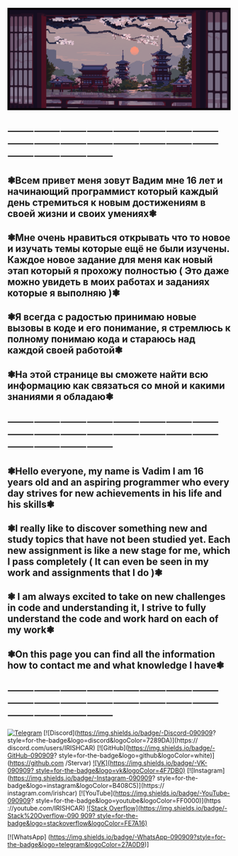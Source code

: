 ![Header](https://github.com/Stervar/Stervar/blob/main/assets/f53336607ee8c6478f25d2665d7d5c3b.gif) 

                                                    
##   ⸻⸻⸻⸻⸻⸻⸻⸻⸻⸻⸻⸻⸻⸻⸻⸻⸻⸻⸻⸻
## ❃Всем привет меня зовут Вадим мне 16 лет и начинающий программист который каждый день стремиться к новым достижениям в своей жизни и своих умениях❃

## ❃Мне очень нравиться открывать что то новое и изучать темы которые ещё не были изучены. Каждое новое задание для меня как новый этап который я прохожу полностью ( Это даже можно увидеть в моих работах и заданиях которые я выполняю )❃

## ❃Я всегда с радостью принимаю новые вызовы в коде и его понимание, я стремлюсь к полному понимаю кода и стараюсь над каждой своей работой❃

## ❃На этой странице вы сможете найти всю информацию как связаться со мной и какими знаниями я обладаю❃

## ⸻⸻⸻⸻⸻⸻⸻⸻⸻⸻⸻⸻⸻⸻⸻⸻⸻⸻⸻⸻

## ❃Hello everyone, my name is Vadim I am 16 years old and an aspiring programmer who every day strives for new achievements in his life and his skills❃

## ❃I really like to discover something new and study topics that have not been studied yet. Each new assignment is like a new stage for me, which I pass completely ( It can even be seen in my work and assignments that I do )❃ 

## ❃ I am always excited to take on new challenges in code and understanding it, I strive to fully understand the code and work hard on each of my work❃

## ❃On this page you can find all the information how to contact me and what knowledge I have❃
## ⸻⸻⸻⸻⸻⸻⸻⸻⸻⸻⸻⸻⸻⸻⸻⸻⸻⸻⸻⸻


[![Telegram](https://img.shields.io/badge/-Telegram-090909?style=for-the-badge&logo=telegram&logoColor=27A0D9)](https://t.me/IRISHCAR)
[![Discord](https://img.shields.io/badge/-Discord-090909?
style=for-the-badge&logo=discord&logoColor=7289DA)](https://
discord.com/users/IRISHCAR)
[![GitHub](https://img.shields.io/badge/-GitHub-090909?
style=for-the-badge&logo=github&logoColor=white)](https://github.com
/Stervar)
[![VK](https://img.shields.io/badge/-VK-090909?
style=for-the-badge&logo=vk&logoColor=4F7DB0)](
    https://vk.com/irishcar)
    [![Instagram](https://img.shields.io/badge/-Instagram-090909?
    style=for-the-badge&logo=instagram&logoColor=B408C5)](https://
    instagram.com/irishcar)
    [![YouTube](https://img.shields.io/badge/-YouTube-090909?
    style=for-the-badge&logo=youtube&logoColor=FF0000)](https
    ://youtube.com/IRISHCAR)
    [![Stack Overflow](https://img.shields.io/badge/-Stack%20Overflow-090
    909?
    style=for-the-badge&logo=stackoverflow&logoColor=FE7A16)](
        https://stackoverflow.com/users/IRISHCAR)
        
[![WhatsApp] (https://img.shields.io/badge/-WhatsApp-090909?style=for-the-badge&logo=telegram&logoColor=27A0D9)]
